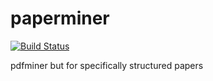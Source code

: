 # paperminer

[![Build Status](https://travis-ci.com/worldwise001/paperminer.svg?branch=master)](https://travis-ci.com/worldwise001/paperminer)

pdfminer but for specifically structured papers
